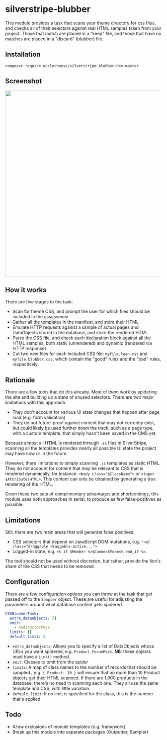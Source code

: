 # silverstripe-blubber

This module provides a task that scans your theme directory for css files, and checks all of their selectors against real HTML samples taken from your project. Those that match are placed in a "keep" file, and those that have no matches are placed in a "discard" (blubber) file.

## Installation

`composer require unclecheese/silverstripe-blubber:dev-master`

## Screenshot
<img src="https://raw.githubusercontent.com/unclecheese/silverstripe-blubber/master/images/Screenshot%202015-07-17%2013.10.16.png" width="600">

## How it works

There are five stages to the task:

* Scan for theme CSS, and prompt the user for which files should be included in the assessment
* Gather all the templates in the manifest, and store their HTML
* Emulate HTTP requests against a sample of actual pages and DataObjects stored in the database, and store the rendered HTML
* Parse the CSS file, and check each declaration block against all the HTML samples, both static (unrendered) and dynamic (rendered via HTTP response)
* Cut two new files for each included CSS file: `myfile.lean.css` and `myfile.blubber.css`, which contain the "good" rules and the "bad" rules, respectively.

## Rationale

There are a few tools that do this already. Most of them work by spidering the site and building up a state of unused selectors. There are two major limitations with this approach:
* They don't account for various UI state changes that happen after page load (e.g. form validation)
* They do not future-proof against content that may not currently exist, but could likely be used further down the track, such as a page type, with a custom template, that simply hasn't been saved in the CMS yet.

Because almost all HTML is rendered through `.ss` files in SilverStripe, scanning all the templates provides nearly all possible UI state the project may have now or in the future.

However, there limitations to simply scanning `.ss` templates as static HTML. They do not account for content that may be relevant to CSS that is rendered dynamically, for instance: `<body class="$ClassName">` or `<input $AttributesHTML>`. This content can only be obtained by generating a true rendering of the HTML.

Given these two sets of complimentary advantages and shortcomings, this module uses both approaches in serial, to produce as few false-positives as possible.

## Limitations

Still, there are two main areas that will generate false positives:
* CSS selectors that depend on JavaScript DOM mutations, e.g. `"<ul class="draggable draggable-active...">`
* Logged-in state, e.g. `<% if $Member %>$CommentForm<% end_if %>`.

The tool should not be used without discretion, but rather, provide the lion's share of the CSS that needs to be removed.

## Configuration

There are a few configuration options you can throw at the task that get passed off to the `Sampler` object. These are useful for adjusting the parameters around what database content gets spidered.

```yaml
CSSBlubberTask:
  extra_dataobjects: []
  omit:
    - RedirectorPage
  limits: {}
  default_limit: 3
```

* `extra_dataobjects`: Allows you to specify a list of DataObjects whose URLs you want spidered, e.g. `Product`, `ForumPost`. **NB**: these objects must have a `Link()` method. 
* `omit`: Classes to omit from the spider
* `limits`: A map of class names to the number of records that should be sampled., e.g. `{ Product: 10 }` will ensure that no more than 10 Product objects get their HTML scanned. If there are 1,000 products in the database, there's no need in scanning each one. They all use the same template and CSS, with little variation.
* `default_limit`: If no limit is specified for the class, this is the number that's applied.


## Todo
* Allow exclusions of module templates (e.g. framework)
* Break up this module into separate packages (Outputter, Sampler)
